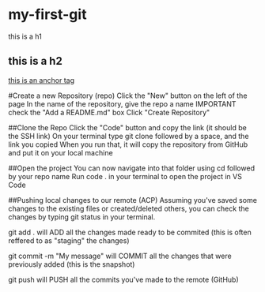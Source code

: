 # my-first-git
this is a h1 

## this is a h2 

[this is an anchor tag](https.www.)

#Create a new Repository (repo)
Click the "New" button on the left of the page
In the name of the repository, give the repo a name
IMPORTANT check the "Add a README.md" box
Click "Create Repository"

##Clone the Repo
Click the "Code" button and copy the link (it should be the SSH link)
On your terminal type git clone followed by a space, and the link you copied
When you run that, it will copy the repository from GitHub and put it on your local machine

##Open the project
You can now navigate into that folder using cd followed by your repo name
Run code . in your terminal to open the project in VS Code

##Pushing local changes to our remote (ACP)
Assuming you've saved some changes to the existing files or created/deleted others, you can check the changes by typing git status in your terminal.

git add . will ADD all the changes made ready to be commited (this is often reffered to as "staging" the changes)

git commit -m "My message" will COMMIT all the changes that were previously added (this is the snapshot)

git push will PUSH all the commits you've made to the remote (GitHub)


